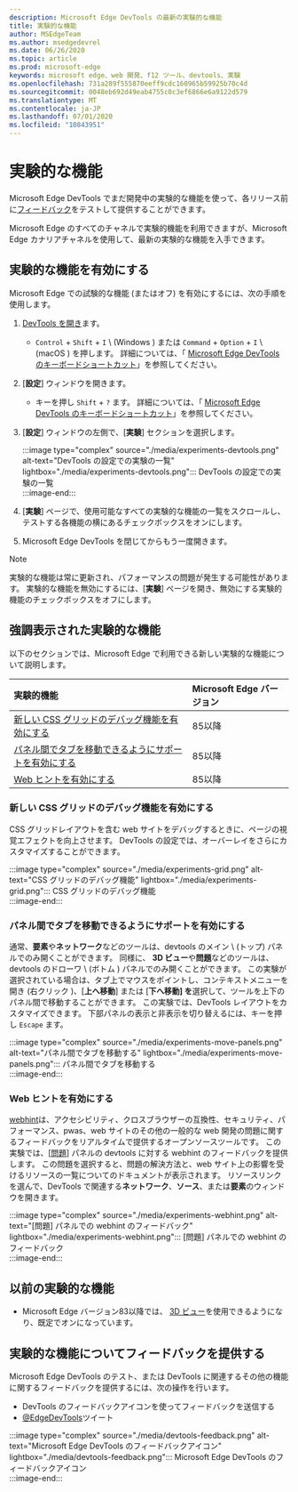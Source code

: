 ```yaml
---
description: Microsoft Edge DevTools の最新の実験的な機能
title: 実験的な機能
author: MSEdgeTeam
ms.author: msedgedevrel
ms.date: 06/26/2020
ms.topic: article
ms.prod: microsoft-edge
keywords: microsoft edge、web 開発、f12 ツール、devtools、実験
ms.openlocfilehash: 731a289f555870eeff9cdc160965b59925b70c4d
ms.sourcegitcommit: 0048eb692d49eab4755c0c3ef6866e6a9122d579
ms.translationtype: MT
ms.contentlocale: ja-JP
ms.lasthandoff: 07/01/2020
ms.locfileid: "10843951"
---
```

# 実験的な機能  

Microsoft Edge DevTools でまだ開発中の実験的な機能を使って、各リリース前に[フィードバック](#providing-feedback-on-experimental-features)をテストして提供することができます。  

Microsoft Edge のすべてのチャネルで実験的機能を利用できますが、Microsoft Edge カナリアチャネルを使用して、最新の実験的な機能を入手できます。  

## 実験的な機能を有効にする  

Microsoft Edge での試験的な機能 (またはオフ) を有効にするには、次の手順を使用します。  

1.  [DevTools を開き][DevtoolsOpen]ます。  
     *   `Control` + `Shift` + `I` \ (Windows \) または `Command` + `Option` + `I` \ (macOS \) を押します。  詳細については、「 [Microsoft Edge DevTools のキーボードショートカット][DevToolsShortcuts]」を参照してください。  
1.  [**設定**] ウィンドウを開きます。  
    *   キーを押し `Shift` + `?` ます。  詳細については、「 [Microsoft Edge DevTools のキーボードショートカット][DevToolsShortcuts]」を参照してください。  
1.  [**設定**] ウィンドウの左側で、[**実験**] セクションを選択します。  
    
    :::image type="complex" source="./media/experiments-devtools.png" alt-text="DevTools の設定での実験の一覧" lightbox="./media/experiments-devtools.png":::
       DevTools の設定での実験の一覧  
    :::image-end:::  
    
1.  [**実験**] ページで、使用可能なすべての実験的な機能の一覧をスクロールし、テストする各機能の横にあるチェックボックスをオンにします。  
1.  Microsoft Edge DevTools を閉じてからもう一度開きます。  

> [!NOTE]
> 実験的な機能は常に更新され、パフォーマンスの問題が発生する可能性があります。  実験的な機能を無効にするには、[**実験**] ページを開き、無効にする実験的機能のチェックボックスをオフにします。  

## 強調表示された実験的な機能  

以下のセクションでは、Microsoft Edge で利用できる新しい実験的な機能について説明します。  

| 実験的機能 | Microsoft Edge バージョン |  
|:--- |:--- |  
| [新しい CSS グリッドのデバッグ機能を有効にする](#enable-new-css-grid-debugging-features) | 85以降 |  
| [パネル間でタブを移動できるようにサポートを有効にする](#enable-support-to-move-tabs-between-panels) | 85以降 |  
| [Web ヒントを有効にする](#enable-webhint) | 85以降 |  

### 新しい CSS グリッドのデバッグ機能を有効にする  

CSS グリッドレイアウトを含む web サイトをデバッグするときに、ページの視覚エフェクトを向上させます。  DevTools の設定では、オーバーレイをさらにカスタマイズすることができます。  

:::image type="complex" source="./media/experiments-grid.png" alt-text="CSS グリッドのデバッグ機能" lightbox="./media/experiments-grid.png":::
   CSS グリッドのデバッグ機能  
:::image-end:::  

<!--Available in Microsoft Edge version 85 and later.  -->  

### パネル間でタブを移動できるようにサポートを有効にする  

通常、**要素**や**ネットワーク**などのツールは、devtools のメイン \ (トップ) パネルでのみ開くことができます。  同様に、 **3D ビュー**や**問題**などのツールは、devtools のドローワ \ (ボトム \) パネルでのみ開くことができます。  この実験が選択されている場合は、タブ上でマウスをポイントし、コンテキストメニューを開き (右クリック \)、[**上へ移動**] または [**下へ移動] を**選択して、ツールを上下のパネル間で移動することができます。   この実験では、DevTools レイアウトをカスタマイズできます。  下部パネルの表示と非表示を切り替えるには、キーを押し `Escape` ます。  

:::image type="complex" source="./media/experiments-move-panels.png" alt-text="パネル間でタブを移動する" lightbox="./media/experiments-move-panels.png":::
   パネル間でタブを移動する  
:::image-end:::  

<!--Available in Microsoft Edge version 85 and later.  -->  

### Web ヒントを有効にする  

[webhint][WebhintMain]は、アクセシビリティ、クロスブラウザーの互換性、セキュリティ、パフォーマンス、pwas、web サイトのその他の一般的な web 開発の問題に関するフィードバックをリアルタイムで提供するオープンソースツールです。  この実験では、[[問題][DevtoolsIssues]] パネルの devtools に対する webhint のフィードバックを提供します。  この問題を選択すると、問題の解決方法と、web サイト上の影響を受けるリソースの一覧についてのドキュメントが表示されます。  リソースリンクを選んで、DevTools で関連する**ネットワーク**、**ソース**、または**要素**のウィンドウを開きます。  

:::image type="complex" source="./media/experiments-webhint.png" alt-text="[問題] パネルでの webhint のフィードバック" lightbox="./media/experiments-webhint.png":::
   [問題] パネルでの webhint のフィードバック  
:::image-end:::      

<!--Available in Microsoft Edge version 85 and later.  -->  

## 以前の実験的な機能  

*   Microsoft Edge バージョン83以降では、 [3D ビュー][Devtools3DView]を使用できるようになり、既定でオンになっています。  

## 実験的な機能についてフィードバックを提供する  

Microsoft Edge DevTools のテスト、または DevTools に関連するその他の機能に関するフィードバックを提供するには、次の操作を行います。  

*   DevTools のフィードバックアイコンを使ってフィードバックを送信する  
*   [@EdgeDevTools][TwitterEdgedevtools]ツイート  

:::image type="complex" source="./media/devtools-feedback.png" alt-text="Microsoft Edge DevTools のフィードバックアイコン" lightbox="./media/devtools-feedback.png":::
   Microsoft Edge DevTools のフィードバックアイコン  
:::image-end:::  

<!-- links -->  

[Devtools3DView]: ./3D-view.md "3D ビュー |Microsoft ドキュメント"  
[DevtoolsIssues]: ./issues/index.md "Microsoft Edge DevTools の問題を見つけて解決するツール |Microsoft ドキュメント"  
[DevToolsShortcuts]: ./shortcuts.md "Microsoft Edge DevTools のキーボードショートカット-Microsoft ドキュメント"  
[DevtoolsOpen]: ./open.md "Microsoft Edge DevTools を開く |Microsoft ドキュメント"  

[TwitterEdgedevtools]: https://www.twitter.com/EdgeDevTools "Microsoft Edge DevTools |Twitter"  

[WebhintMain]: https://webhint.io "web ヒント" 
